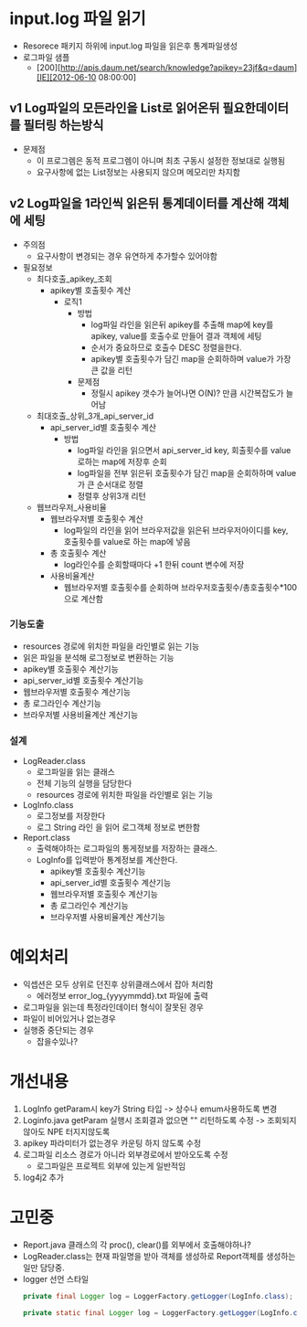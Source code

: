 # input.log 파일 읽기
- Resorece 패키지 하위에 input.log 파일을 읽은후 통계파일생성 
- 로그파일 샘플
  - [200][http://apis.daum.net/search/knowledge?apikey=23jf&q=daum][IE][2012-06-10 08:00:00] 


## v1 Log파일의 모든라인을 List로 읽어온뒤 필요한데이터를 필터링 하는방식
- 문제점
  - 이 프로그렘은 동적 프로그렘이 아니며 최초 구동시 설정한 정보대로 실행됨
  - 요구사항에 없는 List정보는 사용되지 않으며 메모리만 차지함

## v2 Log파일을 1라인씩 읽은뒤 통계데이터를 계산해 객체에 세팅
- 주의점
  - 요구사항이 변경되는 경우 유연하게 추가할수 있어야함
- 필요정보
  - 최다호출_apikey_조회
    - apikey별 호출횟수 계산
      - 로직1
        - 방법
          - log파일 라인을 읽은뒤 apikey를 추출해 map에 key를 apikey, value를 호출수로 만들어 결과 객체에 세팅
          - 순서가 중요하므로 호출수 DESC 정렬을한다.
          - apikey별 호출횟수가 담긴 map을 순회하하며 value가 가장큰 값을 리턴
        - 문제점
          - 정릴시 apikey 갯수가 늘어나면 O(N)? 만큼 시간복잡도가 늘어남    
  - 최대호출_상위_3개_api_server_id
    - api_server_id별 호출횟수 계산
      - 방법
        - log파일 라인을 읽으면서 api_server_id key, 회출횟수를 value로하는 map에 저장후 순회
        - log파일을 전부 읽은뒤 호출횟수가 담긴 map을 순회하하며 value가 큰 순서대로 정렬
        - 정렬후 상위3개 리턴
  - 웹브라우저_사용비율
    - 웹브라우저별 호출횟수 계산
      - log파일의 라인을 읽어 브라우저값을 읽은뒤 브라우저아이디를 key, 호출횟수를 value로 하는 map에 넣음      
    - 총 호출횟수 계산
      - log라인수를 순회할때마다 +1 한뒤 count 변수에 저장
    - 사용비율계산
      - 웹브라우저별 호출횟수를 순회하며 브라우저호출횟수/총호출횟수*100 으로 계산함

### 기능도출
- resources 경로에 위치한 파일을 라인별로 읽는 기능
- 읽은 파일을 분석해 로그정보로 변환하는 기능
- apikey별 호출횟수 계산기능
- api_server_id별 호출횟수 계산기능
- 웹브라우저별 호출횟수 계산기능
- 총 로그라인수 계산기능
- 브라우저별 사용비율계산 계산기능

### 설계
- LogReader.class
  - 로그파일을 읽는 클래스
  - 전체 기능의 실행을 담당한다
  - resources 경로에 위치한 파일을 라인별로 읽는 기능
- LogInfo.class
  - 로그정보를 저장한다
  - 로그 String 라인 을 읽어 로그객체 정보로 변한함
- Report.class
  - 출력해야하는 로그파일의 통게정보를 저장하는 클래스.
  - LogInfo를 입력받아 통계정보를 계산한다.
    - apikey별 호출횟수 계산기능
    - api_server_id별 호출횟수 계산기능
    - 웹브라우저별 호출횟수 계산기능
    - 총 로그라인수 계산기능
    - 브라우저별 사용비율계산 계산기능

# 예외처리
- 익셉션은 모두 상위로 던진후 상위클래스에서 잡아 처리함
  - 에러정보 error_log_{yyyymmdd}.txt 파일에 출력
- 로그파일을 읽는데 특정라인데이터 형식이 잘못된 경우  
- 파일이 비어있거나 없는경우  
- 실행중 중단되는 경우
  - 잡을수있나?

# 개선내용
1. LogInfo getParam시 key가 String 타입 -> 상수나 emum사용하도록 변경
2. Loginfo.java getParam 실행시 조회결과 없으면 "" 리턴하도록 수정 -> 조회되지 않아도 NPE 터지지않도록
3. apikey 파라미터가 없는경우 카운팅 하지 않도록 수정
4. 로그파일 리소스 경로가 아니라 외부경로에서 받아오도록 수정
   - 로그파일은 프로젝트 외부에 있는게 일반적임
5. log4j2 추가

# 고민중
- Report.java 클래스의 각 proc(), clear()를 외부에서 호출해야하나?
- LogReader.class는 현재 파일명을 받아 객체를 생성하로 Report객체를 생성하는 일만 담당중.
- logger 선언 스타일
  ```java
  private final Logger log = LoggerFactory.getLogger(LogInfo.class);
  ```
   ```java
  private static final Logger log = LoggerFactory.getLogger(LogInfo.class);
  ```